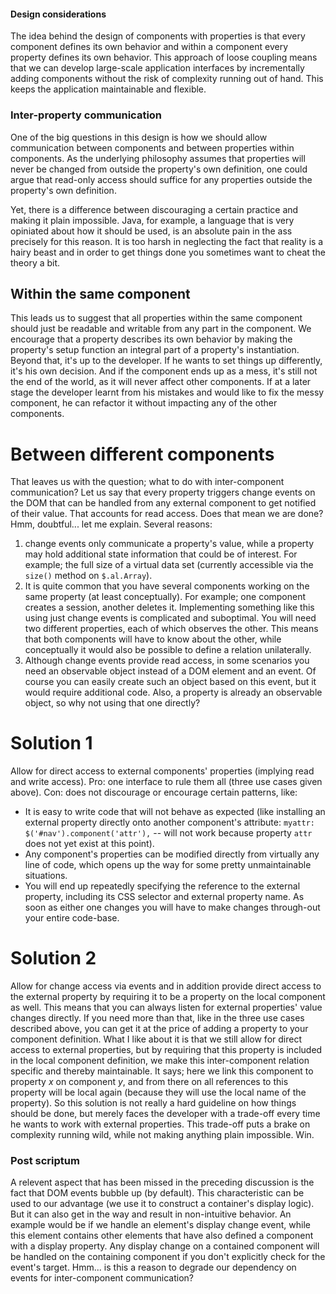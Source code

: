 #### Design considerations ####

The idea behind the design of components with properties is that every
component defines its own behavior and within a component every property
defines its own behavior. This approach of loose coupling means that we can
develop large-scale application interfaces by incrementally adding components
without the risk of complexity running out of hand. This keeps the application
maintainable and flexible.

### Inter-property communication ###

One of the big questions in this design is how we should allow communication
between components and between properties within components. As the underlying
philosophy assumes that properties will never be changed from outside the
property's own definition, one could argue that read-only access should
suffice for any properties outside the property's own definition.

Yet, there is a difference between discouraging a certain practice and making
it plain impossible. Java, for example, a language that is very opiniated
about how it should be used, is an absolute pain in the ass precisely for this
reason. It is too harsh in neglecting the fact that reality is a hairy beast
and in order to get things done you sometimes want to cheat the theory a bit.

## Within the same component ##

This leads us to suggest that all properties within the same component should
just be readable and writable from any part in the component. We encourage
that a property describes its own behavior by making the property's setup
function an integral part of a property's instantiation. Beyond that, it's up
to the developer. If he wants to set things up differently, it's his own
decision. And if the component ends up as a mess, it's still not the end of
the world, as it will never affect other components. If at a later stage the
developer learnt from his mistakes and would like to fix the messy component,
he can refactor it without impacting any of the other components.

# Between different components ##

That leaves us with the question; what to do with inter-component
communication? Let us say that every property triggers change events on the
DOM that can be handled from any external component to get notified of their
value. That accounts for read access. Does that mean we are done? Hmm,
doubtful... let me explain. Several reasons:

1. change events only communicate a property's value, while a property may
   hold additional state information that could be of interest. For example;
   the full size of a virtual data set (currently accessible via the `size()`
   method on `$.al.Array`).
2. It is quite common that you have several components working on the same
   property (at least conceptually). For example; one component creates a
   session, another deletes it. Implementing something like this using just
   change events is complicated and suboptimal. You will need two different
   properties, each of which observes the other. This means that both
   components will have to know about the other, while conceptually it would
   also be possible to define a relation unilaterally.
3. Although change events provide read access, in some scenarios you need an
   observable object instead of a DOM element and an event. Of course you can
   easily create such an object based on this event, but it would require
   additional code. Also, a property is already an observable object, so why
   not using that one directly?

# Solution 1 #

Allow for direct access to external components' properties
(implying read and write access).
Pro: one interface to rule them all (three use cases given above).
Con: does not discourage or encourage certain patterns, like:
* It is easy to write code that will not behave as expected (like installing
  an external property directly onto another component's attribute:
  `myattr: $('#nav').component('attr'),` -- will not work because property
  `attr` does not yet exist at this point).
* Any component's properties can be modified directly from virtually any line
  of code, which opens up the way for some pretty unmaintainable situations.
* You will end up repeatedly specifying the reference to the external
  property, including its CSS selector and external property name. As soon as
  either one changes you will have to make changes through-out your entire
  code-base.

# Solution 2 #

Allow for change access via events and in addition provide direct access to
the external property by requiring it to be a property on the local component
as well. This means that you can always listen for external properties' value
changes directly. If you need more than that, like in the three use cases
described above, you can get it at the price of adding a property to your
component definition. What I like about it is that we still allow for direct
access to external properties, but by requiring that this property is
included in the local component definition, we make this inter-component
relation specific and thereby maintainable. It says; here we link this
component to property *x* on component *y*, and from there on all references
to this property will be local again (because they will use the local name of
the property). So this solution is not really a hard guideline on how things
should be done, but merely faces the developer with a trade-off every time he
wants to work with external properties. This trade-off puts a brake on
complexity running wild, while not making anything plain impossible. Win.

### Post scriptum ###

A relevent aspect that has been missed in the preceding discussion is the fact
that DOM events bubble up (by default). This characteristic can be used to our
advantage (we use it to construct a container's display logic). But it can
also get in the way and result in non-intuitive behavior. An example would be
if we handle an element's display change event, while this element contains
other elements that have also defined a component with a display property. Any
display change on a contained component will be handled on the containing
component if you don't explicitly check for the event's target. Hmm... is this
a reason to degrade our dependency on events for inter-component
communication?
